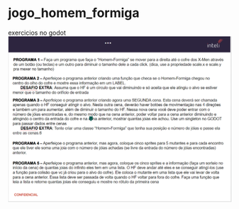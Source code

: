# jogo_homem_formiga
exercicios no godot
<img src="https://github.com/LPHBackspace/jogo_homem_formiga/blob/main/homemformigaatividade.PNG?raw=true">
